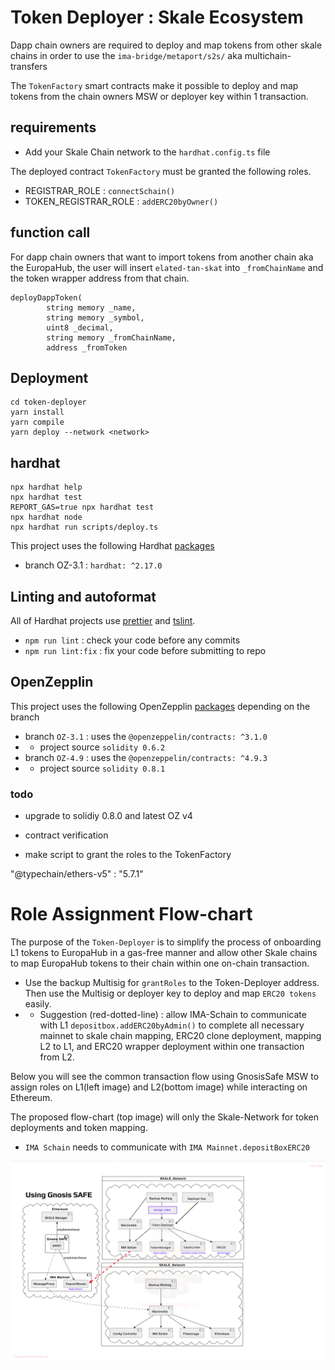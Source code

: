 # Token Deployer : Skale Ecosystem
Dapp chain owners are required to deploy and map tokens from other skale chains in order to use the `ima-bridge/metaport/s2s/` aka multichain-transfers 

The `TokenFactory` smart contracts make it possible to deploy and map tokens from the chain owners MSW or deployer key within 1 transaction. 

## requirements 
- Add your Skale Chain network to the `hardhat.config.ts` file

The deployed contract `TokenFactory` must be granted the following roles.
- REGISTRAR_ROLE : `connectSchain()`
- TOKEN_REGISTRAR_ROLE : `addERC20byOwner()`



## function call 
For dapp chain owners that want to import tokens from another chain aka the EuropaHub, the user will insert `elated-tan-skat` into `_fromChainName` and the token wrapper address from that chain. 
```solidity
deployDappToken(
        string memory _name,
        string memory _symbol,
        uint8 _decimal,
        string memory _fromChainName,
        address _fromToken
```

## Deployment
```shell
cd token-deployer
yarn install
yarn compile 
yarn deploy --network <network>
```

## hardhat


```shell
npx hardhat help
npx hardhat test
REPORT_GAS=true npx hardhat test
npx hardhat node
npx hardhat run scripts/deploy.ts
```
This project uses the following Hardhat [packages](https://www.npmjs.com/package/hardhat?activeTab=versions) 

- branch OZ-3.1 :  `hardhat: ^2.17.0`

## Linting and autoformat

All of Hardhat projects use [prettier](https://prettier.io/) and
[tslint](https://palantir.github.io/tslint/).

- `npm run lint` : check your code before any commits
- `npm run lint:fix` : fix your code before submitting to repo
 



## OpenZepplin

This project uses the following OpenZepplin [packages](https://www.npmjs.com/package/@openzeppelin/contracts?activeTab=versions) depending on the branch

- branch `OZ-3.1` : uses the  `@openzeppelin/contracts: ^3.1.0` 
- - project source  `solidity 0.6.2`
- branch `OZ-4.9` : uses the  `@openzeppelin/contracts: ^4.9.3` 
- - project source  `solidity 0.8.1`

### todo
- upgrade to solidiy 0.8.0 and latest OZ v4 
- contract verification

- make script to grant the roles to the TokenFactory 

 "@typechain/ethers-v5" : "5.7.1"

 # Role Assignment Flow-chart
The purpose of the `Token-Deployer` is to simplify the process of onboarding L1 tokens to EuropaHub in a gas-free manner and allow other Skale chains to map EuropaHub tokens to their chain within one on-chain transaction. 
- Use the backup Multisig for `grantRoles` to the Token-Deployer address. Then use the Multisig or deployer key to deploy and map `ERC20 tokens` easily.
- - Suggestion (red-dotted-line) : allow IMA-Schain to communicate with L1 `depositbox.addERC20byAdmin()` to complete all necessary mainnet to skale chain mapping, ERC20 clone deployment, mapping L2 to L1, and ERC20 wrapper deployment within one transaction from L2.

Below you will see the common transaction flow using GnosisSafe MSW to assign roles on L1(left image) and L2(bottom image) while interacting on Ethereum. 

The proposed flow-chart (top image) will only the Skale-Network for token deployments and token mapping. 
- `IMA Schain` needs to communicate with `IMA Mainnet.depositBoxERC20`


![ima](https://github.com/RubyAquaMarine/skale-chain-roles-cli/blob/main/img/IMA.png)
